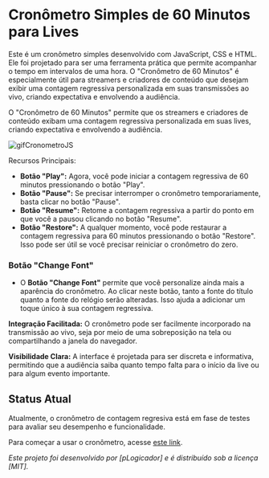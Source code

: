 # Cronômetro Simples de 60 Minutos para Lives

Este é um cronômetro simples desenvolvido com JavaScript, CSS e HTML. Ele foi projetado para ser uma ferramenta prática que permite acompanhar o tempo em intervalos de uma hora. O "Cronômetro de 60 Minutos" é especialmente útil para streamers e criadores de conteúdo que desejam exibir uma contagem regressiva personalizada em suas transmissões ao vivo, criando expectativa e envolvendo a audiência.

O "Cronômetro de 60 Minutos" permite que os streamers e criadores de conteúdo exibam uma contagem regressiva personalizada em suas lives, criando expectativa e envolvendo a audiência.

![gifCronometroJS](https://github.com/pLogicador/Cronometro/assets/113561981/732d03df-b5a0-4313-a2a7-69fa184e72dd)


Recursos Principais:

- **Botão "Play":** Agora, você pode iniciar a contagem regressiva de 60 minutos pressionando o botão "Play".
- **Botão "Pause":** Se precisar interromper o cronômetro temporariamente, basta clicar no botão "Pause".
- **Botão "Resume":** Retome a contagem regressiva a partir do ponto em que você a pausou clicando no botão "Resume".
- **Botão "Restore":** A qualquer momento, você pode restaurar a contagem regressiva para 60 minutos pressionando o botão "Restore". Isso pode ser útil se você precisar reiniciar o cronômetro do zero.

### Botão "Change Font"

- O **Botão "Change Font"** permite que você personalize ainda mais a aparência do cronômetro. Ao clicar neste botão, tanto a fonte do título quanto a fonte do relógio serão alteradas. Isso ajuda a adicionar um toque único à sua contagem regressiva.


**Integração Facilitada:** O cronômetro pode ser facilmente incorporado na transmissão ao vivo, seja por meio de uma sobreposição na tela ou compartilhando a janela do navegador.

**Visibilidade Clara:** A interface é projetada para ser discreta e informativa, permitindo que a audiência saiba quanto tempo falta para o início da live ou para algum evento importante.

## Status Atual

Atualmente, o cronômetro de contagem regresiva está em fase de testes para avaliar seu desempenho e funcionalidade.
 
Para começar a usar o cronômetro, acesse [este link](https://plogicador.github.io/Cronometro/).

*Este projeto foi desenvolvido por [pLogicador] e é distribuído sob a licença [MIT].*
